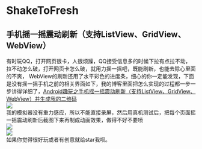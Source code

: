 # ShakeToFresh
## 手机摇一摇震动刷新（支持ListView、GridView、WebView）
有时玩QQ，打开网页很卡，人很烦躁，QQ接受信息多的时候下拉有点拉不动，拉不动怎么破，打开网页卡怎么破，就用力摇一摇吧，既能刷新，也能去除心里面的不爽， WebView的刷新还用了水平彩色的进度条，细心的你一定能发现，下面是没有摇一摇手机之前的相关界面如下，我的博客里面把怎么实现的过程都一步一步讲得详细了，[Android趣玩之手机摇一摇震动刷新（支持ListView、GridView、WebView）并生成我的二维码](http://blog.csdn.net/u011068702/article/details/49745765)<br>
![](https://github.com/changechenyu/ShakeToFresh/blob/master/app/src/main/res/drawable/shake.gif) 
<br>
我的模拟器没有重力感应，所以不能直接录屏，然后用真机测试后，把每个页面摇一摇震动刷新后截图下来再制成动画效果，做得不好不要喷<br>
![](https://github.com/changechenyu/ShakeToFresh/blob/master/app/src/main/res/drawable/result1.gif)  
![](https://github.com/changechenyu/ShakeToFresh/blob/master/app/src/main/res/drawable/result2.gif)  
如果你觉得很好玩或者有创意就给star我呗。
